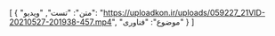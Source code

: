 [
  {
    "متن": "تست",
    "ویدیو": "https://uploadkon.ir/uploads/059227_21VID-20210527-201938-457.mp4",
    "موضوع": "فناوری"
  }
]

